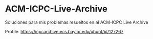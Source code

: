 ACM-ICPC-Live-Archive
=====================
Soluciones para mis problemas resueltos en al ACM-ICPC Live Archive

Profile: https://icpcarchive.ecs.baylor.edu/uhunt/id/127267
